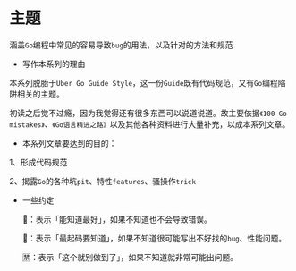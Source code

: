 # 主题
涵盖`Go`编程中常见的容易导致`bug`的用法，以及针对的方法和规范

* 写作本系列的理由

本系列脱胎于`Uber Go Guide Style`，这一份`Guide`既有代码规范，又有`Go`编程陷阱相关的主题。

初读之后觉不过瘾，因为我觉得还有很多东西可以说道说道。故主要依据`《100 Go mistakes》`、`《Go语言精进之路》`以及其他各种资料进行大量补充，以成本系列文章。

* 本系列文章要达到的目的：

1、形成代码规范

2、揭露`Go`的各种坑`pit`、特性`features`、骚操作`trick`

* 一些约定

  🌵：表示「能知道最好」，如果不知道也不会导致错误。
  
  🚩：表示「最起码要知道」，如果不知道很可能写出不好找的`bug`、性能问题。
  
  🈲：表示「这个就别做到了」，如果不知道就非常可能出问题。
